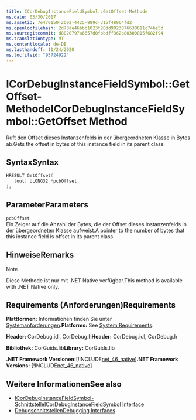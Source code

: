 ```yaml
---
title: ICorDebugInstanceFieldSymbol::GetOffset-Methode
ms.date: 03/30/2017
ms.assetid: 7e470150-2b92-4425-989c-315f48964fd2
ms.openlocfilehash: 2d73de46bbb1023f20dd9023076630611c74be5d
ms.sourcegitcommit: d8020797a6657d0fbbdff362b80300815f682f94
ms.translationtype: MT
ms.contentlocale: de-DE
ms.lasthandoff: 11/24/2020
ms.locfileid: "95724922"
---
```

# <a name="icordebuginstancefieldsymbolgetoffset-method"></a><span data-ttu-id="e9b76-102">ICorDebugInstanceFieldSymbol::GetOffset-Methode</span><span class="sxs-lookup"><span data-stu-id="e9b76-102">ICorDebugInstanceFieldSymbol::GetOffset Method</span></span>

<span data-ttu-id="e9b76-103">Ruft den Offset dieses Instanzenfelds in der übergeordneten Klasse in Bytes ab.</span><span class="sxs-lookup"><span data-stu-id="e9b76-103">Gets the offset in bytes of this instance field in its parent class.</span></span>  
  
## <a name="syntax"></a><span data-ttu-id="e9b76-104">Syntax</span><span class="sxs-lookup"><span data-stu-id="e9b76-104">Syntax</span></span>  
  
```cpp  
HRESULT GetOffset(  
   [out] ULONG32 *pcbOffset  
);  
```  
  
## <a name="parameters"></a><span data-ttu-id="e9b76-105">Parameter</span><span class="sxs-lookup"><span data-stu-id="e9b76-105">Parameters</span></span>  

 `pcbOffset`  
 <span data-ttu-id="e9b76-106">Ein Zeiger auf die Anzahl der Bytes, die der Offset dieses Instanzenfelds in der übergeordneten Klasse aufweist.</span><span class="sxs-lookup"><span data-stu-id="e9b76-106">A pointer to the number of bytes that this instance field is offset in its parent class.</span></span>  
  
## <a name="remarks"></a><span data-ttu-id="e9b76-107">Hinweise</span><span class="sxs-lookup"><span data-stu-id="e9b76-107">Remarks</span></span>  
  
> [!NOTE]
> <span data-ttu-id="e9b76-108">Diese Methode ist nur mit .NET Native verfügbar.</span><span class="sxs-lookup"><span data-stu-id="e9b76-108">This method is available with .NET Native only.</span></span>  
  
## <a name="requirements"></a><span data-ttu-id="e9b76-109">Requirements (Anforderungen)</span><span class="sxs-lookup"><span data-stu-id="e9b76-109">Requirements</span></span>  

 <span data-ttu-id="e9b76-110">**Plattformen:** Informationen finden Sie unter [Systemanforderungen](../../get-started/system-requirements.md).</span><span class="sxs-lookup"><span data-stu-id="e9b76-110">**Platforms:** See [System Requirements](../../get-started/system-requirements.md).</span></span>  
  
 <span data-ttu-id="e9b76-111">**Header:** CorDebug.idl, CorDebug.h</span><span class="sxs-lookup"><span data-stu-id="e9b76-111">**Header:** CorDebug.idl, CorDebug.h</span></span>  
  
 <span data-ttu-id="e9b76-112">**Bibliothek:** CorGuids.lib</span><span class="sxs-lookup"><span data-stu-id="e9b76-112">**Library:** CorGuids.lib</span></span>  
  
 <span data-ttu-id="e9b76-113">**.NET Framework Versionen:**[!INCLUDE[net_46_native](../../../../includes/net-46-native-md.md)]</span><span class="sxs-lookup"><span data-stu-id="e9b76-113">**.NET Framework Versions:** [!INCLUDE[net_46_native](../../../../includes/net-46-native-md.md)]</span></span>  
  
## <a name="see-also"></a><span data-ttu-id="e9b76-114">Weitere Informationen</span><span class="sxs-lookup"><span data-stu-id="e9b76-114">See also</span></span>

- [<span data-ttu-id="e9b76-115">ICorDebugInstanceFieldSymbol-Schnittstelle</span><span class="sxs-lookup"><span data-stu-id="e9b76-115">ICorDebugInstanceFieldSymbol Interface</span></span>](icordebuginstancefieldsymbol-interface.md)
- [<span data-ttu-id="e9b76-116">Debugschnittstellen</span><span class="sxs-lookup"><span data-stu-id="e9b76-116">Debugging Interfaces</span></span>](debugging-interfaces.md)
